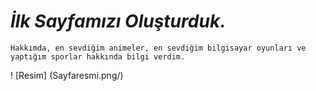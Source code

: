 # *İlk Sayfamızı Oluşturduk.*
~~~
Hakkımda, en sevdiğim animeler, en sevdiğim bilgisayar oyunları ve yaptığım sporlar hakkında bilgi verdim.
~~~
! [Resim] (Sayfaresmi.png/)
